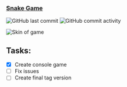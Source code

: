 ### [Snake Game](https://en.wikipedia.org/wiki/Snake_(video_game_genre))
![GitHub last commit](https://img.shields.io/github/last-commit/AlexeyGoncharenko/Snake)
![GitHub commit activity](https://img.shields.io/github/commit-activity/w/AlexeyGoncharenko/Snake)


![Skin of game](/docs/skin.png)
## Tasks:
- [x] Create console game
- [ ] Fix issues
- [ ] Create final tag version
